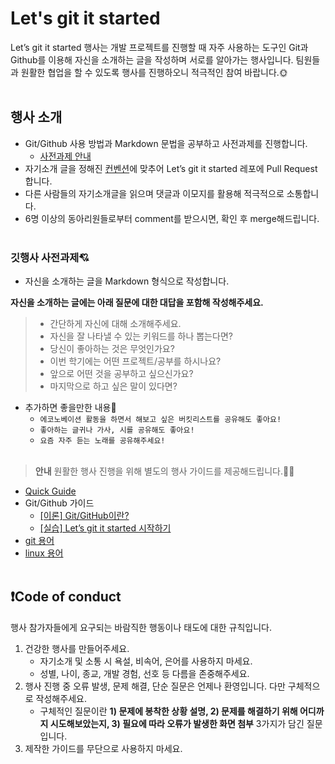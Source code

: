 # Let's git it started

Let’s git it started 행사는 개발 프로젝트를 진행할 때 자주 사용하는 도구인 Git과 Github를 이용해 자신을 소개하는 글을 작성하며 서로를 알아가는 행사입니다. 
팀원들과 원활한 협업을 할 수 있도록 행사를 진행하오니 적극적인 참여 바랍니다.🌞
<br> </br>

## 행사 소개

- Git/Github 사용 방법과 Markdown 문법을 공부하고 사전과제를 진행합니다.
  - [사전과제 안내](#깃행사-사전과제)
- 자기소개 글을 정해진 [컨벤션](/Glossary_of_Terms/Commit%20Convention.md)에 맞추어 Let’s git it started 레포에 Pull Request 합니다.
- 다른 사람들의 자기소개글을 읽으며 댓글과 이모지를 활용해 적극적으로 소통합니다.
- 6명 이상의 동아리원들로부터 comment를 받으시면, 확인 후 merge해드립니다.
<br> </br>

### 깃행사 사전과제💘

- 자신을 소개하는 글을 Markdown 형식으로 작성합니다.

**자신을 소개하는 글에는 아래 질문에 대한 대답을 포함해 작성해주세요.**

> - 간단하게 자신에 대해 소개해주세요.
> - 자신을 잘 나타낼 수 있는 키워드를 하나 뽑는다면?
> - 당신이 좋아하는 것은 무엇인가요?
> - 이번 학기에는 어떤 프로젝트/공부를 하시나요?
> - 앞으로 어떤 것을 공부하고 싶으신가요?
> - 마지막으로 하고 싶은 말이 있다면?

- 추가하면 좋을만한 내용💌
  - `에코노베이션 활동을 하면서 해보고 싶은 버킷리스트를 공유해도 좋아요!`
  - `좋아하는 글귀나 가사, 시를 공유해도 좋아요!`
  - `요즘 자주 듣는 노래를 공유해주세요!`
<br> </br>

> **안내** 원활한 행사 진행을 위해 별도의 행사 가이드를 제공해드립니다.💁‍♂️

- [Quick Guide](/1st_Let_s_git_it_started(Git_tutorial)/quick_guide.md)
- Git/Github 가이드
  - [[이론] Git/GitHub이란?](/1st_Let_s_git_it_started(Git_tutorial)/guide.md)
  - [[실습] Let’s git it started 시작하기](/1st_Let_s_git_it_started(Git_tutorial)/exercise.md)
- [git 용어](/Glossary_of_Terms/git%20용어.md)
- [linux 용어](/Glossary_of_Terms/Linux%20용어.md)
  <br> </br>

## ❗️Code of conduct

행사 참가자들에게 요구되는 바람직한 행동이나 태도에 대한 규칙입니다.

1. 건강한 행사를 만들어주세요.
   - 자기소개 및 소통 시 욕설, 비속어, 은어를 사용하지 마세요.
   - 성별, 나이, 종교, 개발 경험, 선호 등 다름을 존중해주세요.
2. 행사 진행 중 오류 발생, 문제 해결, 단순 질문은 언제나 환영입니다. 다만 구체적으로 작성해주세요.
   - 구체적인 질문이란 **1) 문제에 봉착한 상황 설명, 2) 문제를 해결하기 위해 어디까지 시도해보았는지, 3) 필요에 따라 오류가 발생한 화면 첨부** 3가지가 담긴 질문입니다.
3. 제작한 가이드를 무단으로 사용하지 마세요.
